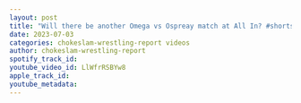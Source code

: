 ```yaml
---
layout: post
title: "Will there be another Omega vs Ospreay match at All In? #shorts #professionalwrestling #allindia"
date: 2023-07-03
categories: chokeslam-wrestling-report videos
author: chokeslam-wrestling-report
spotify_track_id: 
youtube_video_id: LlWfrRSBYw8
apple_track_id: 
youtube_metadata: 
---
```

